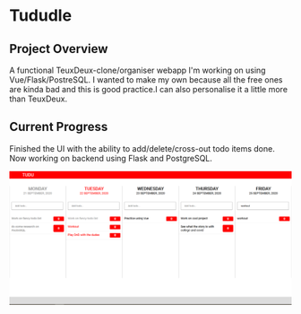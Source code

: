 # Tududle

## Project Overview 
A functional TeuxDeux-clone/organiser webapp I'm working on using Vue/Flask/PostreSQL. I wanted to make my own because all the free ones are kinda bad and this is good practice.I can also personalise it a little more than TeuxDeux. 

## Current Progress
Finished the UI with the ability to add/delete/cross-out todo items done. Now working on backend using Flask and PostgreSQL.

![User interface September 2020](tudu.png "tudu")
